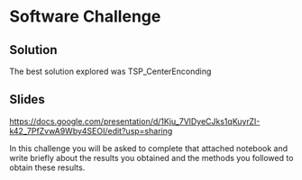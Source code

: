# Software Challenge

## Solution
The best solution explored was TSP_CenterEnconding

## Slides
https://docs.google.com/presentation/d/1Kju_7VlDyeCJks1qKuyrZI-k42_7PfZvwA9Wby4SEOI/edit?usp=sharing

In this challenge you will be asked to complete that attached notebook and write briefly about the results you obtained and the methods you followed to obtain these results. 